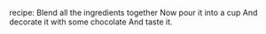 recipe:
Blend all the ingredients together
Now pour it into a cup
And decorate it with some chocolate 
And taste it.